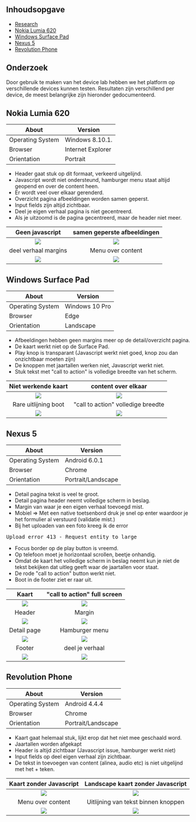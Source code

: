 ## Inhoudsopgave

- [Research](#research)
- [Nokia Lumia 620](#nokia-lumia-620)
- [Windows Surface Pad](#windows-surface-pad)
- [Nexus 5](#nexus-5)
- [Revolution Phone](#revolution-phone)

## Onderzoek 
Door gebruik te maken van het device lab hebben we het platform op verschillende devices kunnen testen.
Resultaten zijn verschillend per device, de meest belangrijke zijn hieronder gedocumenteerd.


## Nokia Lumia 620

| About            | Version           |
|------------------|-------------------|
| Operating System | Windows 8.10.1.   |
| Browser          | Internet Explorer |
| Orientation      | Portrait          |

- Header gaat stuk op dit formaat, verkeerd uitgelijnd.
- Javascript wordt niet ondersteund, hamburger menu staat altijd geopend en over de content heen.
- Er wordt veel over elkaar gerenderd.
- Overzicht pagina afbeeldingen worden samen geperst.
- Input fields zijn altijd zichtbaar.
- Deel je eigen verhaal pagina is niet gecentreerd.
- Als je uitzoomd is de pagina gecentreerd, maar de header niet meer.

Geen javascript            |  samen geperste afbeeldingen
:-------------------------:|:-------------------------:
![](/Users/jamie/Documents/Projects/scheepvaart-museum/device-lab/IMG_5690.jpg)  |  ![](/Users/jamie/Documents/Projects/scheepvaart-museum/device-lab/IMG_5691.jpg)
deel verhaal margins            |  Menu over content |
![](/Users/jamie/Documents/Projects/scheepvaart-museum/device-lab/IMG_5692.jpg)  |  ![](/Users/jamie/Documents/Projects/scheepvaart-museum/device-lab/IMG_5693.jpg)


## Windows Surface Pad

| About            | Version           |
|------------------|-------------------|
| Operating System | Windows 10 Pro    |
| Browser          | Edge              |
| Orientation      | Landscape         |

- Afbeeldingen hebben geen margins meer op de detail/overzicht pagina.
- De kaart werkt niet op de Surface Pad.
- Play knop is transparant (Javascript werkt niet goed, knop zou dan onzichtbaar moeten zijn)
- De knoppen met jaartallen werken niet, Javascript werkt niet.
- Stuk tekst met "call to action" is volledige breedte van het scherm.

Niet werkende kaart |  content over elkaar
:-------------------------:|:-------------------------:
![](/Users/jamie/Documents/Projects/scheepvaart-museum/device-lab/IMG_5694.jpg)  |  ![](/Users/jamie/Documents/Projects/scheepvaart-museum/device-lab/IMG_5695.jpg)
Rare uitlijning boot            |  "call to action" volledige breedte |
![](/Users/jamie/Documents/Projects/scheepvaart-museum/device-lab/IMG_5696.jpg)  |  ![](/Users/jamie/Documents/Projects/scheepvaart-museum/device-lab/IMG_5698.jpg)


## Nexus 5

| About            | Version            |
|------------------|--------------------|
| Operating System | Android 6.0.1      |
| Browser          | Chrome             |
| Orientation      | Portrait/Landscape |

- Detail pagina tekst is veel te groot.
- Detail pagina header neemt volledige scherm in beslag.
- Margin van waar je een eigen verhaal toevoegd mist.
- Mobiel => Met een native toetsenbord druk je snel op enter waardoor je het formulier al verstuurd (validatie mist.)
- Bij het uploaden van een foto kreeg ik de error 
<pre>Upload error 413 - Request entity to large</pre>

- Focus border op de play button is vreemd.
- Op telefoon moet je horizontaal scrollen, beetje onhandig.
- Omdat de kaart het volledige scherm in beslag neemt kun je niet de tekst bekijken dat uitleg geeft waar de jaartallen voor staat.
- De rode "call to action" button werkt niet.
- Boot in de footer ziet er raar uit.

Kaart            |  "call to action" full screen
:-------------------------:|:-------------------------:
![](/Users/jamie/Documents/Projects/scheepvaart-museum/device-lab/IMG_5677.jpg)  |  ![](/Users/jamie/Documents/Projects/scheepvaart-museum/device-lab/IMG_5679.jpg)
Header            |  Margin |
![](/Users/jamie/Documents/Projects/scheepvaart-museum/device-lab/IMG_5681.jpg)  |  ![](/Users/jamie/Documents/Projects/scheepvaart-museum/device-lab/IMG_5680.jpg)
Detail page            |  Hamburger menu |
![](/Users/jamie/Documents/Projects/scheepvaart-museum/device-lab/IMG_5682.jpg)  |  ![](/Users/jamie/Documents/Projects/scheepvaart-museum/device-lab/IMG_5683.jpg)
Footer            |  deel je verhaal |
![](/Users/jamie/Documents/Projects/scheepvaart-museum/device-lab/IMG_5684.jpg)  |  ![](/Users/jamie/Documents/Projects/scheepvaart-museum/device-lab/IMG_5685.jpg)


## Revolution Phone

| About            | Version            |
|------------------|--------------------|
| Operating System | Android 4.4.4      |
| Browser          | Chrome             |
| Orientation      | Portrait/Landscape |

- Kaart gaat helemaal stuk, lijkt erop dat het niet mee geschaald word.
- Jaartallen worden afgekapt
- Header is altijd zichtbaar (Javascript issue, hamburger werkt niet)
- Input fields op deel eigen verhaal zijn zichtbaar.
- De tekst in toevoegen van content (alinea, audio etc) is niet uitgelijnd met het + teken.

Kaart zonder Javascript |  Landscape kaart zonder Javascript
:-------------------------:|:-------------------------:
![](/Users/jamie/Documents/Projects/scheepvaart-museum/device-lab/IMG_5686.jpg)  |  ![](/Users/jamie/Documents/Projects/scheepvaart-museum/device-lab/IMG_5687.jpg)
Menu over content            |  Uitlijning van tekst binnen knoppen |
![](/Users/jamie/Documents/Projects/scheepvaart-museum/device-lab/IMG_5688.jpg)  |  ![](/Users/jamie/Documents/Projects/scheepvaart-museum/device-lab/IMG_5689.jpg)
